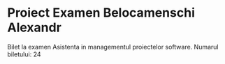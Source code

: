 # Proiect Examen Belocamenschi Alexandr
Bilet la examen Asistenta in managementul proiectelor software.
Numarul biletului: 24